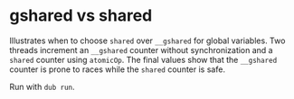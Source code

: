 # gshared vs shared

Illustrates when to choose `shared` over `__gshared` for global variables.
Two threads increment an `__gshared` counter without synchronization and a
`shared` counter using `atomicOp`. The final values show that the
`__gshared` counter is prone to races while the `shared` counter is safe.

Run with `dub run`.
